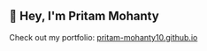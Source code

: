 ## 👋 Hey, I'm Pritam Mohanty  
Check out my portfolio: [pritam-mohanty10.github.io](https://pritam-mohanty10.github.io)

